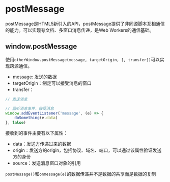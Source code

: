 # postMessage

postMessage是HTML5新引入的API，postMessage提供了非同源脚本互相通信的能力。可以实现夸文档、多窗口消息传递，是Web Workers的通信基础。

## window.postMessage

使用`otherWindow.postMessage(message, targetOrigin, [, transfer])`可以实现跨源通信。

+ message: 发送的数据
+ targetOrigin：制定可以接受消息的窗口
+ transfer：

``` JavaScript
// 发送消息

// 监听消息事件，接受消息
window.addEventListener('message', (e) => {
    doSomething(e.data)
}, false)
```

接收到的事件主要有以下属性：

+ data：发送方传递过来的数据
+ origin：发送方的origin，包括协议、域名、端口，可以通过该属性验证发送方的身份
+ source：发送消息窗口对象的引用

`postMessage()`和`onmessage(e)`的数据传递并不是数据的共享而是数据的复制

